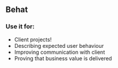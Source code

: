 ## Behat

### Use it for:

* Client projects!
* Describing expected user behaviour
* Improving communication with client
* Proving that business value is delivered

